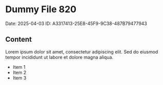 # Dummy File 820

Date: 2025-04-03
ID: A3317413-25E8-45F9-9C38-487B79477943

## Content

Lorem ipsum dolor sit amet, consectetur adipiscing elit.
Sed do eiusmod tempor incididunt ut labore et dolore magna aliqua.

* Item 1
* Item 2
* Item 3

